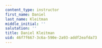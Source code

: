 ```yaml
---
content_type: instructor
first_name: Daniel
last_name: Kleitman
middle_initial: ''
salutation: ''
title: Daniel Kleitman
uid: 46f7f667-3c6a-590e-2a93-addf2eafda73
---
```

